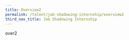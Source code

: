 ```yaml
---
title: Overview2
permalink: /talent/job-shadowing-internship/overview2
third_nav_title: Job Shadowing Internship
---
```

over2